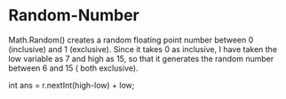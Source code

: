 # Random-Number

Math.Random() creates a random floating point number between 0 (inclusive) and 1 (exclusive). Since it takes 0 as inclusive, I have taken the low variable as 7 and high as 15, so that it generates the random number between 6 and 15 ( both exclusive). 

int ans = r.nextInt(high-low) + low;

